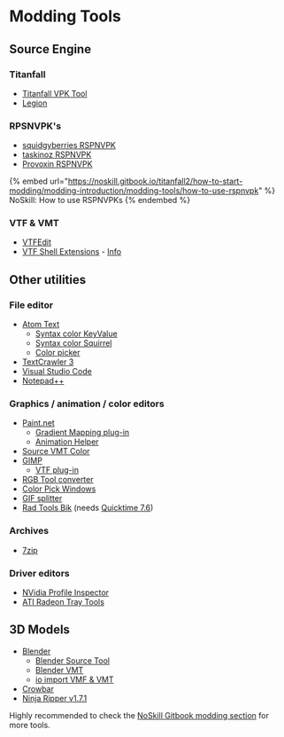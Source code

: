 # Modding Tools

## Source Engine

### Titanfall

* [Titanfall VPK Tool](http://cra0kalo.com/public/Titanfall\_VPKTool3.4\_Portable.zip)
* [Legion](https://wiki.modme.co/wiki/apps/Legion.html)

### RPSNVPK's

* [squidgyberries RSPNVPK](https://github.com/squidgyberries/RSPNVPK)
* [taskinoz RSPNVPK](https://github.com/taskinoz/RSPNVPK)
* [Provoxin RSPNVPK](https://github.com/Provoxin/RSPNVPK-GUI)

{% embed url="https://noskill.gitbook.io/titanfall2/how-to-start-modding/modding-introduction/modding-tools/how-to-use-rspnvpk" %}
NoSkill: How to use RSPNVPKs
{% endembed %}

### VTF & VMT

* [VTFEdit](https://developer.valvesoftware.com/wiki/VTFEdit)
* [VTF Shell Extensions](https://www.wunderboy.org/valve-hl2source-sdk-tools/#vtf\_shell) - [Info](https://developer.valvesoftware.com/wiki/VTF\_Shell\_Extensions)

## Other utilities

### File editor

* [Atom Text](https://atom.io)
  * [Syntax color KeyValue](https://atom.io/packages/language-source-cfg)
  * [Syntax color Squirrel](https://atom.io/packages/squirrel-language)
  * [Color picker](https://atom.io/packages/color-picker)
* [TextCrawler 3](https://www.digitalvolcano.co.uk/tcdownloads.html)
* [Visual Studio Code](https://code.visualstudio.com)
* [Notepad++](https://notepad-plus-plus.org/downloads/)

### Graphics / animation / color editors

* [Paint.net](https://www.getpaint.net)
  * [Gradient Mapping plug-in](https://forums.getpaint.net/topic/6265-gradient-mapping/)
  * [Animation Helper](https://pixelbyte.itch.io/paint-net-sprite-plugin)
* [Source VMT Color](https://dev.cra0kalo.com/?p=155)
* [GIMP](https://www.gimp.org/downloads/)
  * [VTF plug-in](https://www.tophattwaffle.com/downloads/gimp-vtf-plugin/)
* [RGB Tool converter](http://hewmc.blogspot.fr/2012/12/rgb-to-percentage-converter.html)
* [Color Pick Windows](https://pixelbyte.itch.io/color-pick)
* [GIF splitter](https://ezgif.com/split)
* [Rad Tools Bik](http://www.radgametools.com/bnkdown.htm) (needs [Quicktime 7.6](https://support.apple.com/downloads/quicktime))

### Archives

* [7zip](https://www.7-zip.org)

### Driver editors

* [NVidia Profile Inspector](https://nvidia-inspector.en.lo4d.com/windows)
* [ATI Radeon Tray Tools](https://www.majorgeeks.com/files/details/ati\_tray\_tools.html)

## 3D Models

* [Blender](https://www.blender.org)
  * [Blender Source Tool](https://developer.valvesoftware.com/wiki/Blender\_Source\_Tools)
  * [Blender VMT](https://github.com/lasa01/blender-vmt)
  * [io import VMF & VMT](https://github.com/lasa01/io\_import\_vmf)
* [Crowbar](http://steamcommunity.com/groups/CrowbarTool)
* [Ninja Ripper v1.7.1](https://gamebanana.com/tools/5638)

Highly recommended to check the [NoSkill Gitbook modding section](https://noskill.gitbook.io/titanfall2/how-to-start-modding/modding-introduction/modding-tools) for more tools.
